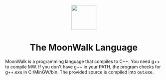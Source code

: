 <div align="center">
    <p>
        <img width="80" src="https://sovasoftware.net/moonwalk.png">
    </p>
    <h1>The MoonWalk Language</h1>
</div> 


MoonWalk is a programming language that compiles to C++. 
You need g++ to compile MW.
If you don't have g++ in your PATH, the program checks for g++.exe in C:/MinGW/bin.
The provided source is compiled into out.exe.
